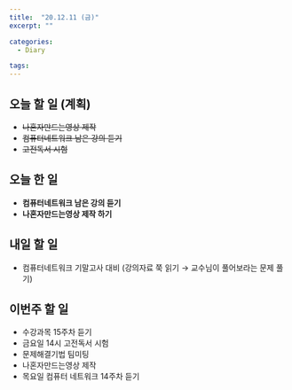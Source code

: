 ```yaml
---
title:  "20.12.11 (금)"
excerpt: ""

categories:
  - Diary

tags:
---
```


## 오늘 할 일 (계획)

- ~~나혼자만드는영상 제작~~
- ~~컴퓨터네트워크 남은 강의 듣기~~
- ~~고전독서 시험~~

## 오늘 한 일

- **컴퓨터네트워크 남은 강의 듣기**
- **나혼자만드는영상 제작 하기**

##  내일 할 일

- 컴퓨터네트워크 기말고사 대비 (강의자료 쭉 읽기 &rarr; 교수님이 풀어보라는 문제 풀기)

## 이번주 할 일

- 수강과목 15주차 듣기
- 금요일 14시 고전독서 시험
- 문제해결기법 팀미팅
- 나혼자만드는영상 제작
- 목요일 컴퓨터 네트워크 14주차 듣기

<br>